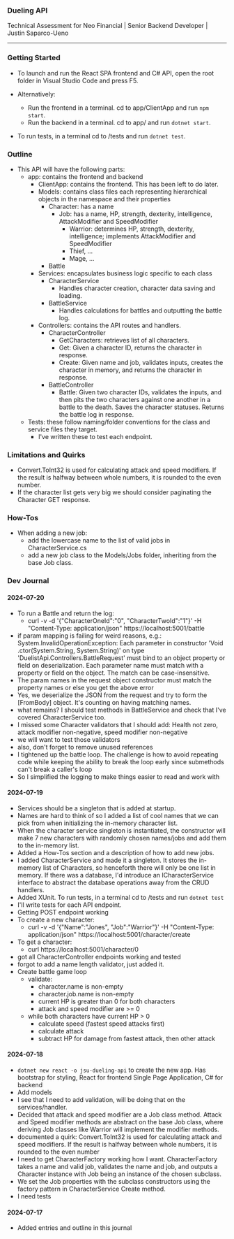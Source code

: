 ### Dueling API
Technical Assessment for Neo Financial | Senior Backend Developer | Justin Saparco-Ueno
***

### Getting Started
- To launch and run the React SPA frontend and C# API, open the root folder in Visual Studio Code and press F5.
- Alternatively:
  - Run the frontend in a terminal. cd to app/ClientApp and run `npm start`.
  - Run the backend in a terminal. cd to app/ and run `dotnet start`.

- To run tests, in a terminal cd to /tests and run `dotnet test`.

### Outline
- This API will have the following parts:
  - app: contains the frontend and backend
    - ClientApp: contains the frontend. This has been left to do later.
    - Models: contains class files each representing hierarchical objects in the namespace and their properties
      - Character: has a name
        - Job: has a name, HP, strength, dexterity, intelligence, AttackModifier and SpeedModifier
          - Warrior: determines HP, strength, dexterity, intelligence; implements AttackModifier and SpeedModifier
          - Thief, ...
          - Mage, ...
      - Battle
    - Services: encapsulates business logic specific to each class
      - CharacterService
        - Handles character creation, character data saving and loading.
      - BattleService
        - Handles calculations for battles and outputting the battle log.
    - Controllers: contains the API routes and handlers. 
      - CharacterController
        - GetCharacters: retrieves list of all characters.
        - Get: Given a character ID, returns the character in response.
        - Create: Given name and job, validates inputs, creates the character in memory, and returns the character in response.
      - BattleController
        - Battle: Given two character IDs, validates the inputs, and then pits the two characters against one another in a battle to the death. Saves the character statuses. Returns the battle log in response.
  - Tests: these follow naming/folder conventions for the class and service files they target. 
    - I've written these to test each endpoint.

### Limitations and Quirks
- Convert.ToInt32 is used for calculating attack and speed modifiers. If the result is halfway between whole numbers, it is rounded to the even number.
- If the character list gets very big we should consider paginating the Character GET response.

### How-Tos
- When adding a new job:
  - add the lowercase name to the list of valid jobs in CharacterService.cs
  - add a new job class to the Models/Jobs folder, inheriting from the base Job class.

### Dev Journal

#### 2024-07-20
- To run a Battle and return the log:
  - curl -v -d '{\"CharacterOneId\":\"0\", \"CharacterTwoId\":\"1\"}' -H "Content-Type: application/json" https://localhost:5001/battle
- if param mapping is failing for weird reasons, e.g.: System.InvalidOperationException: Each parameter in constructor 'Void .ctor(System.String, System.String)' on type 'DuelistApi.Controllers.BattleRequest' must bind to an object property or field on deserialization. Each parameter name must match with a property or field on the object. The match can be case-insensitive.
- The param names in the request object constructor must match the property names or else you get the above error
- Yes, we deserialize the JSON from the request and try to form the [FromBody]<type> object. It's counting on having matching names.
- what remains?  I should test methods in BattleService and check that I've covered CharacterService too.
- I missed some Character validators that I should add: Health not zero, attack modifier non-negative, speed modifier non-negative
- we will want to test those validators
- also, don't forget to remove unused references
- I tightened up the battle loop. The challenge is how to avoid repeating code while keeping the ability to break the loop early since submethods can't break a caller's loop
- So I simplified the logging to make things easier to read and work with

#### 2024-07-19
- Services should be a singleton that is added at startup.
- Names are hard to think of so I added a list of cool names that we can pick from when initializing the in-memory character list.
- When the character service singleton is instantiated, the constructor will make 7 new characters with randomly chosen names/jobs and add them to the in-memory list.
- Added a How-Tos section and a description of how to add new jobs.
- I added CharacterService and made it a singleton. It stores the in-memory list of Characters, so henceforth there will only be one list in memory.  If there was a database, I'd introduce an ICharacterService interface to abstract the database operations away from the CRUD handlers.
- Added XUnit. To run tests, in a terminal cd to /tests and run `dotnet test`
- I'll write tests for each API endpoint.
- Getting POST endpoint working
- To create a new character:
  - curl -v -d '{\"Name\":\"Jones\", \"Job\":\"Warrior\"}' -H "Content-Type: application/json" https://localhost:5001/character/create
- To get a character:
  - curl https://localhost:5001/character/0
- got all CharacterController endpoints working and tested
- forgot to add a name length validator, just added it.
- Create battle game loop
  - validate:
    - character.name is non-empty
    - character.job.name is non-empty
    - current HP is greater than 0 for both characters
    - attack and speed modifier are >= 0
  - while both characters have current HP > 0
    - calculate speed (fastest speed attacks first)
    - calculate attack
    - subtract HP for damage from fastest attack, then other attack

#### 2024-07-18
- `dotnet new react -o jsu-dueling-api` to create the new app. Has bootstrap for styling, React for frontend Single Page Application, C# for backend
- Add models
- I see that I need to add validation, will be doing that on the services/handler.
- Decided that attack and speed modifier are a Job class method. Attack and Speed modifier methods are abstract on the base Job class, where deriving Job classes like Warrior will implement the modifier methods.
- documented a quirk: Convert.ToInt32 is used for calculating attack and speed modifiers. If the result is halfway between whole numbers, it is rounded to the even number
- I need to get CharacterFactory working how I want. CharacterFactory takes a name and valid job, validates the name and job, and outputs a Character instance with Job being an instance of the chosen subclass.
- We set the Job properties with the subclass constructors using the factory pattern in CharacterService Create method.
- I need tests

#### 2024-07-17
- Added entries and outline in this journal
